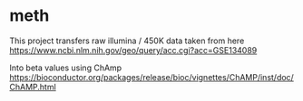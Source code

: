# meth

This project transfers raw illumina / 450K data taken from here
https://www.ncbi.nlm.nih.gov/geo/query/acc.cgi?acc=GSE134089

Into beta values using ChAmp
https://bioconductor.org/packages/release/bioc/vignettes/ChAMP/inst/doc/ChAMP.html
